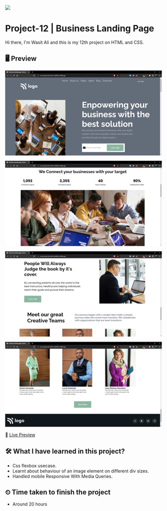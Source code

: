 ![](https://img.shields.io/badge/Technologies-HTML--CSS-orange)

# Project-12 | Business Landing Page

Hi there,
I'm Wasit Ali and this is my 12th project on HTML and CSS.

## 🖥 Preview

![](./assets/2022-10-14-15-42-34.png)

![](./assets/2022-10-14-15-42-51.png)

![](./assets/2022-10-14-15-43-16.png)

![](./assets/2022-10-14-15-43-31.png)

🚀 [Live Preview](https://live-class-project-12-xi.vercel.app/)

## 🛠️ What I have learned in this project?

- Css flexbox usecase.
- Learnt about behaviour of an image element on different div sizes.
- Handled mobile Responsive With Media Queries.

## ⏲ Time taken to finish the project

- Around 20 hours
